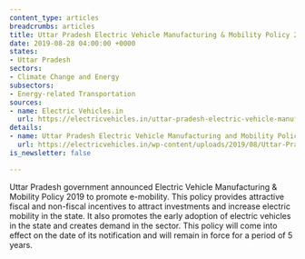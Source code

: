 ```yaml
---
content_type: articles
breadcrumbs: articles
title: Uttar Pradesh Electric Vehicle Manufacturing & Mobility Policy 2019
date: 2019-08-28 04:00:00 +0000
states:
- Uttar Pradesh
sectors:
- Climate Change and Energy
subsectors:
- Energy-related Transportation
sources:
- name: Electric Vehicles.in
  url: https://electricvehicles.in/uttar-pradesh-electric-vehicle-manufacturing-mobility-policy-2019/
details:
- name: Uttar Pradesh Electric Vehicle Manufacturing and Mobility Policy 2019
  url: https://electricvehicles.in/wp-content/uploads/2019/08/Uttar-Pradesh-Electric-Vehicle-Policy-2019.pdf
is_newsletter: false

---
```

Uttar Pradesh government announced Electric Vehicle Manufacturing & Mobility Policy 2019 to promote e-mobility. This policy provides attractive fiscal and non-fiscal incentives to attract investments and increase electric mobility in the state. It also promotes the early adoption of electric vehicles in the state and creates demand in the sector. This policy will come into effect on the date of its notification and will remain in force for a period of 5 years.
